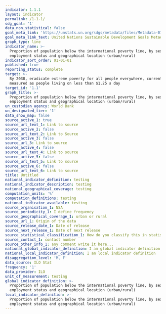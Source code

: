 ```yaml
---
indicator: 1.1.1
layout: indicator
permalink: /1-1-1/
sdg_goal: '1'
data_non_statistical: false
goal_meta_link: 'https://unstats.un.org/sdgs/metadata/files/Metadata-01-01-01a.pdf'
goal_meta_link_text: United Nations Sustainable Development Goals Metadata (pdf 894kB)
graph_type: line
indicator_name: >-
  Proportion of population below the international poverty line, by sex, age,
  employment status and geographical location (urban/rural)
indicator_sort_order: 01-01-01
published: true
reporting_status: complete
target: >-
  By 2030, eradicate extreme poverty for all people everywhere, currently
  measured as people living on less than $1.25 a day
target_id: '1.1'
graph_title: >-
  Proportion of population below the international poverty line, by sex, age,
  employment status and geographical location (urban/rural)
un_custodian_agency: World Bank
un_designated_tier: '1'
data_show_map: false
source_active_1: true
source_url_text_1: Link to source
source_active_2: false
source_url_text_2: Link to Source
source_active_3: false
source_url_3: Link to source
source_active_4: false
source_url_text_4: Link to source
source_active_5: false
source_url_text_5: Link to source
source_active_6: false
source_url_text_6: Link to source
title: Untitled
national_indicator_definition: testing
national_indicator_description: testing
national_geographical_coverage: testing
computation_units: '%'
computation_definitions: testing
national_indicator_available: testing
source_organisation_1: NSA
source_periodicity_1: I define frequency
source_geographical_coverage_1: urban or rural
source_url_1: Origin of the data
source_release_date_1: Date of release
source_next_release_1: Date of next release
source_statistical_classification_1: How do you classify this in statistics
source_contact_1: contact number
source_other_info_1: any comment write it here...
national_global_indicator_definition: I am global indicator definition
national_local_indicator_definition: I am local indicator definition
disaggregation_level: 'M, F'
data_source: ILO Stat
frequency: '1'
data_provider: ILO
unit_of_measurement: testing
global_indicator_definition: >-
  Proportion of population below the international poverty line, by sex, age,
  employment status and geographical location (urban/rural)
local_indicator_definition: >-
  Proportion of population below the international poverty line, by sex, age,
  employment status and geographical location (urban/rural)
---
```

